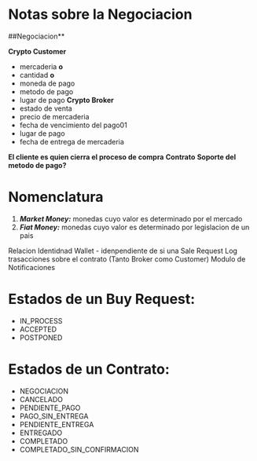 # Notas sobre la Negociacion

##Negociacion**

**Crypto Customer**
- mercaderia **o**
- cantidad **o**
- moneda de pago
- metodo de pago
- lugar de pago
**Crypto Broker**
- estado de venta
- precio de mercaderia
- fecha de vencimiento del pago01
- lugar de pago
- fecha de entrega de mercaderia

**El cliente es quien cierra el proceso de compra**
**Contrato**
**Soporte del metodo de pago?**

# Nomenclatura

1. *__Market Money:__* monedas cuyo valor es determinado por el mercado
2. *__Fiat Money:__* monedas cuyo valor es determinado por legislacion de un pais


Relacion Identidnad Wallet - idenpendiente de si una
Sale Request
Log trasacciones sobre el contrato (Tanto Broker como Customer)
Modulo de Notificaciones

# Estados de un Buy Request:
* IN_PROCESS
* ACCEPTED
* POSTPONED

# Estados de un Contrato:
* NEGOCIACION
* CANCELADO
* PENDIENTE_PAGO
* PAGO_SIN_ENTREGA
* PENDIENTE_ENTREGA
* ENTREGADO
* COMPLETADO
* COMPLETADO_SIN_CONFIRMACION
